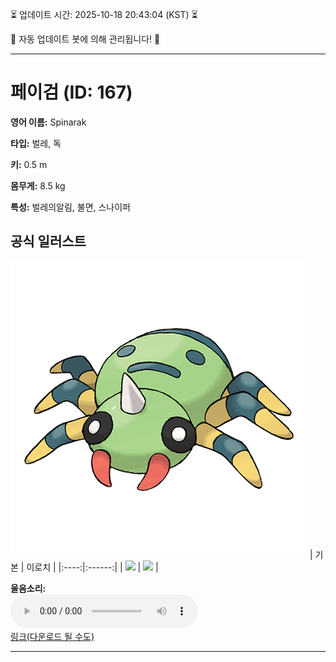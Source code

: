 
⏳ 업데이트 시간: 2025-10-18 20:43:04 (KST) ⏳

🤖 자동 업데이트 봇에 의해 관리됩니다! 🤖

---

# 페이검 (ID: 167)
**영어 이름:** Spinarak

**타입:** 벌레, 독

**키:** 0.5 m

**몸무게:** 8.5 kg

**특성:** 벌레의알림, 불면, 스나이퍼

## 공식 일러스트
![](https://raw.githubusercontent.com/PokeAPI/sprites/master/sprites/pokemon/other/official-artwork/167.png)
| 기본 | 이로치 |
|:----:|:------:|
| <img src="http://play.pokemonshowdown.com/sprites/ani/spinarak.gif" width="200"> | <img src="http://play.pokemonshowdown.com/sprites/ani-shiny/spinarak.gif" width="200"> |

**울음소리:**<br><audio controls src="https://raw.githubusercontent.com/PokeAPI/cries/main/cries/pokemon/latest/167.ogg"></audio><br> [링크(다운로드 될 수도)](https://raw.githubusercontent.com/PokeAPI/cries/main/cries/pokemon/latest/167.ogg)


---

